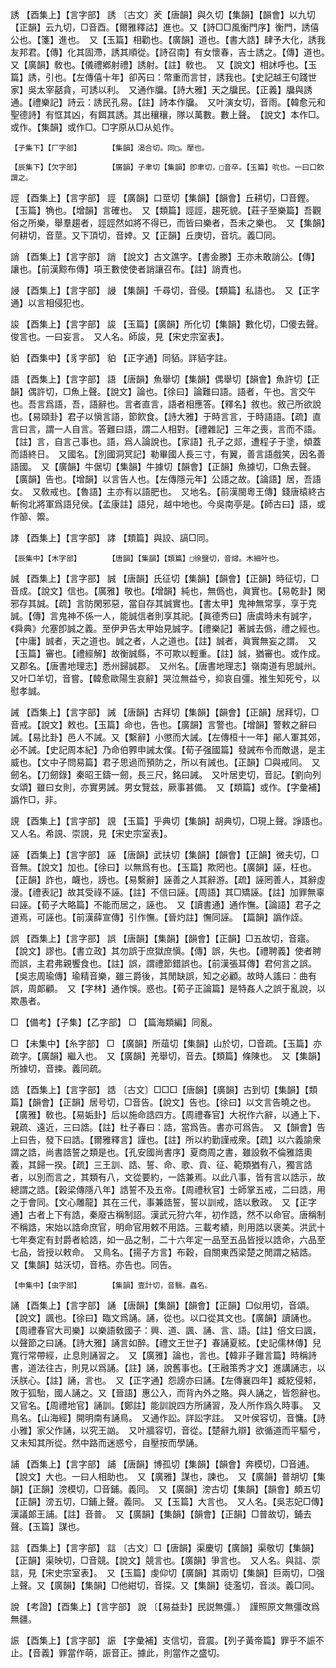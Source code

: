 <!-- { "loadSidebar": true } -->
誘	【酉集上】【言字部】	誘	〔古文〕羐【唐韻】與久切【集韻】【韻會】以九切【正韻】云九切，□音酉。【爾雅釋詁】進也。又【詩□□風衡門序】衡門，誘僖公也。【箋】進也。　又【玉篇】相勸也。【廣韻】道也。【書大誥】肆予大化，誘我友邦君。【傳】化其固滯，誘其順從。【詩召南】有女懷春，吉士誘之。【傳】道也。　又【廣韻】敎也。【儀禮鄕射禮】誘射。【註】敎也。　又【說文】相訹呼也。【玉篇】誘，引也。【左傳僖十年】卻芮曰：幣重而言甘，誘我也。【史記越王句踐世家】吳太宰嚭貪，可誘以利。　又通作牖。【詩大雅】天之牖民。【正義】牖與誘通。【禮樂記】詩云：誘民孔易。【註】詩本作牖。　又叶演女切，音雨。【韓愈元和聖德詩】有恇其凶，有餌其誘。其出穰穰，隊以萬數。數上聲。　【說文】本作□。或作。【集韻】或作□。□字原从□从処作。

	【子集下】【厂字部】		【集韻】渴合切。同□。擪也。

	【辰集下】【欠字部】		【廣韻】子聿切【集韻】卽聿切，□音卒。【玉篇】吮也。一曰口飮謂之。

誙	【酉集上】【言字部】	誙	【廣韻】口莖切【集韻】【韻會】丘耕切，□音鏗。【玉篇】觕也。【增韻】言確也。　又【類篇】誙誙，趨死貌。【莊子至樂篇】吾觀俗之所樂，舉羣趨者，誙誙然如將不得已，而皆曰樂者，吾未之樂也。　又【集韻】何耕切，音莖。又下頂切，音婞。又【正韻】丘庚切，音坑。義□同。

誚	【酉集上】【言字部】	誚	【說文】古文譙字。【書金滕】王亦未敢誚公。【傳】讓也。【前漢黥布傳】項王數使使者誚讓召布。【註】誚責也。

誛	【酉集上】【言字部】	誛	【集韻】千尋切，音侵。【類篇】私語也。　又【正字通】以言相侵犯也。

誜	【酉集上】【言字部】	誜	【玉篇】【廣韻】所化切【集韻】數化切，□傻去聲。俊言也。一曰妄言。　又人名。師誜，見【宋史宗室表】。

貃	【酉集中】【豸字部】	貃	【正字通】同貊。詳貊字註。

語	【酉集上】【言字部】	語	【唐韻】魚舉切【集韻】偶舉切【韻會】魚許切【正韻】偶許切，□魚上聲。【說文】論也。【徐曰】論難曰語。語者，午也。言交午也。吾言爲語，吾，語辭也。言者直言，語者相應答。【釋名】敘也。敘己所欲說也。【易頤卦】君子以愼言語，節飮食。【詩大雅】于時言言，于時語語。【疏】直言曰言，謂一人自言。答難曰語，謂二人相對。【禮雜記】三年之喪，言而不語。【註】言，自言己事也。語，爲人論說也。【家語】孔子之郯，遭程子于塗，傾蓋而語終日。　又國名。【別國洞冥記】勒畢國人長三寸，有翼，善言語戲笑，因名善語國。　又【廣韻】牛倨切【集韻】牛據切【韻會】【正韻】魚據切，□魚去聲。【廣韻】告也。【增韻】以言告人也。【左傳隱元年】公語之故。【論語】居，吾語女。　又敎戒也。【魯語】主亦有以語肥也。　又地名。【前漢閩粵王傳】錢唐榬終古斬徇北將軍爲語兒侯。【孟康註】語兒，越中地也。今吳南亭是。【師古曰】語，或作篽、籞。

誟	【酉集上】【言字部】	誟	【類篇】與詨、謞□同。

	【辰集中】【木字部】		【唐韻】【集韻】【類篇】□徐鹽切，音燖。木細叶也。

誠	【酉集上】【言字部】	誠	【唐韻】氏征切【集韻】【韻會】【正韻】時征切，□音成。【說文】信也。【廣雅】敬也。【增韻】純也，無僞也，眞實也。【易乾卦】閑邪存其誠。【疏】言防閑邪惡，當自存其誠實也。【書太甲】鬼神無常享，享于克誠。【傳】言鬼神不係一人，能誠信者則享其祀。【眞德秀曰】唐虞時未有誠字，《舜典》允塞卽誠之義。至伊尹告太甲始見誠字。【禮樂記】著誠去僞，禮之經也。【中庸】誠者，天之道也。誠之者，人之道也。【註】誠者，眞實無妄之謂。　又【玉篇】審也。【禮經解】故衡誠縣，不可欺以輕重。【註】誠，猶審也。或作成。　又郡名。【唐書地理志】悉州歸誠郡。　又州名。【唐書地理志】嶺南道有思誠州。　又叶□羊切，音嘗。【韓愈歐陽生哀辭】哭泣無益兮，抑哀自彊。推生知死兮，以慰孝誠。

誡	【酉集上】【言字部】	誡	【唐韻】古拜切【集韻】【韻會】【正韻】居拜切，□音戒。【說文】敕也。【玉篇】命也，告也。【廣韻】言警也。【增韻】警敕之辭曰誡。【易比卦】邑人不誡。又【繫辭】小懲而大誡。【左傳桓十一年】鄖人軍其郊，必不誡。【史記周本紀】乃命伯臩申誡太僕。【荀子强國篇】發誡布令而敵退，是主威也。【文中子問易篇】君子思過而預防之，所以有誡也。【正韻】□與戒同。　又劒名。【刀劒錄】秦昭王鑄一劒，長三尺，銘曰誡。　又叶居吏切，音記。【劉向列女頌】雖曰女則，亦實男誡。男女覽兹，厥事甚備。　又【類篇】或作。【字彙補】譌作□，非。

誢	【酉集上】【言字部】	誢	【玉篇】乎典切【集韻】胡典切，□現上聲。諍語也。　又人名。希誢、崇誢，見【宋史宗室表】。

誣	【酉集上】【言字部】	誣	【唐韻】武扶切【集韻】【韻會】【正韻】微夫切，□音無。【說文】加也。【徐曰】以無爲有也。【玉篇】欺罔也。【廣韻】誣，枉也。【正韻】詐也，衊也，謗也。【易繫辭】誣善之人其辭游。【疏】誣罔善人，其辭虛漫。【禮表記】故其受祿不誣。【註】不信曰誣。【周語】其□矯誣。【註】加罪無辜曰誣。【荀子大略篇】不能而居之，誣也。　又【讀書通】通作憮。【論語】君子之道焉，可誣也。【前漢薛宣傳】引作憮。【晉灼註】憮同誣。　【篇韻】譌作誈。

誤	【酉集上】【言字部】	誤	【唐韻】【集韻】【韻會】【正韻】□五故切，音寤。【說文】謬也。【書立政】其勿誤于庶獄庶愼。【傳】誤，失也。【禮聘義】使者聘而誤，主君弗親饗食也。【註】誤，謂禮節錯誤也。【前漢張耳傳】君何言之誤。【吳志周瑜傳】瑜精音樂，雖三爵後，其閒缺誤，知之必顧。故時人謠曰：曲有誤，周郞顧。　又【字林】通作悞。惑也。【荀子正論篇】是特姦人之誤于亂說，以欺愚者。

□	【備考】【子集】【乙字部】	□	【篇海類編】同亂。

□	【未集中】【糸字部】	□	【廣韻】所葅切【集韻】山於切，□音疏。【玉篇】亦疏字。【廣韻】繼入也。　又【廣韻】羌舉切，音去。【類篇】條陳也。　又【集韻】所據切，音捒。義同疏。

誥	【酉集上】【言字部】	誥	〔古文〕□□□【唐韻】【廣韻】古到切【集韻】【類篇】【韻會】【正韻】居号切，□音告。【說文】告也。【徐曰】以文言告曉之也。【廣雅】敎也。【易姤卦】后以施命誥四方。【周禮春官】大祝作六辭，以通上下、親疏、遠近，三曰誥。【註】杜子春曰：誥，當爲告。書亦可爲告。　又【韻會】告上曰告，發下曰誥。【爾雅釋言】謹也。【註】所以約勤謹戒衆。【疏】以六義諭衆謂之誥，尚書誥誓之類是也。【孔安國尚書序】夏商周之書，雖設敎不倫雅誥奧義，其歸一揆。【疏】三王訓、誥、誓、命、歌、貢、征、範類猶有八，獨言誥者，以別而言之，其類有八，文從要約，一誥兼焉。以此八事，皆有言以誥示，故總謂之誥。【穀梁傳隱八年】誥誓不及五帝。【周禮秋官】士師掌五戒，二曰誥，用之于會同。【文心雕龍】其在三代，事兼誥誓，誓以訓戒，誥以敷政。　又【正字通】古者上下有誥，秦廢古稱制詔。漢武元狩六年，初作誥，然不以命官。唐稱制不稱誥，宋始以誥命庶官，明命官用敕不用誥。三載考績，則用誥以褒美。洪武十七年奏定有封爵者給誥，如一品之制，二十六年定一品至五品皆授以誥命，六品至七品，皆授以敕命。　又鳥名。【揚子方言】布穀，自關東西梁楚之閒謂之結誥。　又【集韻】姑沃切，音梏。亦告也。同告。

	【申集中】【虫字部】		【集韻】壹計切，音翳。蟲名。

誦	【酉集上】【言字部】	誦	【唐韻】【集韻】【韻會】【正韻】□似用切，音頌。【說文】諷也。【徐曰】臨文爲誦。誦，從也。以口從其文也。【廣韻】讀誦也。【周禮春官大司樂】以樂語敎國子：興、道、諷、誦、言、語。【註】倍文曰諷，以聲節之曰誦。【詩大雅】誦言如醉。【禮文王世子】春誦夏絃。【史記儒林傳】兒寬行常帶經，止息則誦習之。　又【廣雅】論也，言也。【韓非子難言篇】時稱詩書，道法往古，則見以爲誦。【註】誦，說舊事也。【王融策秀才文】進講誦志，以沃朕心。【註】誦，言也。　又【正字通】怨謗亦曰誦。【左傳襄四年】臧紇侵邾，敗于狐駘，國人誦之。又【晉語】惠公入，而背內外之賂。與人誦之，皆怨辭也。　又官名。【周禮地官】誦訓。【鄭註】能訓說四方所誦習，及人所作爲久時事。　又鳥名。【山海經】開明南有誦鳥。　又通作訟。詳訟字註。　又叶侯容切，音慵。【詩小雅】家父作誦，以究王訩。　又叶牆容切，音從。【楚辭九辯】欲循道而平驅兮，又未知其所從。然中路而迷惑兮，自壓按而學誦。

誧	【酉集上】【言字部】	誧	【唐韻】博孤切【集韻】【韻會】奔模切，□音逋。【說文】大也。一曰人相助也。　又【廣雅】謀也，諫也。　又【廣韻】普胡切【集韻】【正韻】滂模切，□音鋪。義同。　又【廣韻】滂古切【集韻】【韻會】頗五切【正韻】滂五切，□鋪上聲。義同。　又【玉篇】大言也。　又人名。【吳志妃□傳】漢議郞王誧。【註】音普。　又【廣韻】【集韻】【韻會】【正韻】□普故切，鋪去聲。【玉篇】謀也。

誩	【酉集上】【言字部】	誩	〔古文〕□【唐韻】渠慶切【廣韻】渠敬切【集韻】【正韻】渠映切，□音競。【說文】競言也。【廣韻】爭言也。　又人名。與誩、崇誩，見【宋史宗室表】。　又【玉篇】虔仰切【廣韻】其兩切【集韻】巨兩切，□强上聲。又【廣韻】【集韻】□他紺切，音探。又【集韻】徒濫切，音淡。義□同。

說	【考證】【酉集上】【言字部】	說	〔【易益卦】民説無彊。〕　謹照原文無彊改爲無疆。 

誫	【酉集上】【言字部】	誫	【字彙補】支信切，音震。【列子黃帝篇】罪乎不誫不止。【音義】罪當作萌，誫音正。據此，則當作之盛切。


